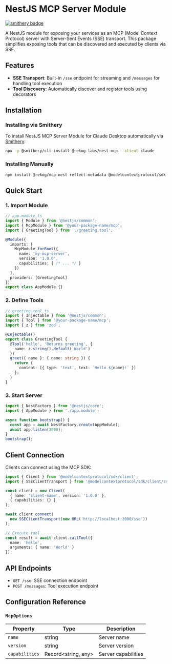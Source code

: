 # NestJS MCP Server Module

[![smithery badge](https://smithery.ai/badge/@rekog-labs/nest-mcp)](https://smithery.ai/server/@rekog-labs/nest-mcp)

A NestJS module for exposing your services as an MCP (Model Context Protocol) server with Server-Sent Events (SSE) transport. This package simplifies exposing tools that can be discovered and executed by clients via SSE.

## Features

- **SSE Transport**: Built-in `/sse` endpoint for streaming and `/messages` for handling tool execution
- **Tool Discovery**: Automatically discover and register tools using decorators

## Installation

### Installing via Smithery

To install NestJS MCP Server Module for Claude Desktop automatically via [Smithery](https://smithery.ai/server/@rekog-labs/nest-mcp):

```bash
npx -y @smithery/cli install @rekog-labs/nest-mcp --client claude
```

### Installing Manually
```bash
npm install @rekog/mcp-nest reflect-metadata @modelcontextprotocol/sdk zod
```

## Quick Start

### 1. Import Module

```typescript
// app.module.ts
import { Module } from '@nestjs/common';
import { McpModule } from '@your-package-name/mcp';
import { GreetingTool } from './greeting.tool';

@Module({
  imports: [
    McpModule.forRoot({
      name: 'my-mcp-server',
      version: '1.0.0',
      capabilities: { /* ... */ }
    })
  ],
  providers: [GreetingTool]
})
export class AppModule {}
```

### 2. Define Tools

```typescript
// greeting.tool.ts
import { Injectable } from '@nestjs/common';
import { Tool } from '@your-package-name/mcp';
import { z } from 'zod';

@Injectable()
export class GreetingTool {
  @Tool('hello', 'Returns greeting', {
    name: z.string().default('World')
  })
  greet({ name }: { name: string }) {
    return {
      content: [{ type: 'text', text: `Hello ${name}!` }]
    };
  }
}
```

### 3. Start Server

```typescript
import { NestFactory } from '@nestjs/core';
import { AppModule } from './app.module';

async function bootstrap() {
  const app = await NestFactory.create(AppModule);
  await app.listen(3000);
}
bootstrap();
```

## Client Connection

Clients can connect using the MCP SDK:

```typescript
import { Client } from '@modelcontextprotocol/sdk/client';
import { SSEClientTransport } from '@modelcontextprotocol/sdk/client/sse';

const client = new Client(
  { name: 'client-name', version: '1.0.0' },
  { capabilities: {} }
);

await client.connect(
  new SSEClientTransport(new URL('http://localhost:3000/sse'))
);

// Execute tool
const result = await client.callTool({
  name: 'hello',
  arguments: { name: 'World' }
});
```

## API Endpoints

- `GET /sse`: SSE connection endpoint
- `POST /messages`: Tool execution endpoint

## Configuration Reference

### `McpOptions`

| Property       | Type                      | Description                  |
|----------------|---------------------------|------------------------------|
| `name`         | string                    | Server name                  |
| `version`      | string                    | Server version               |
| `capabilities` | Record<string, any>       | Server capabilities          |

